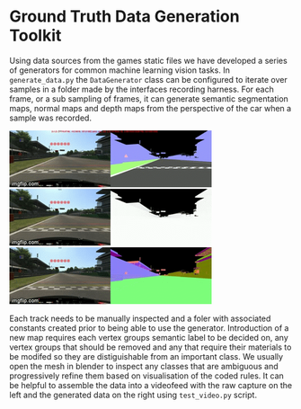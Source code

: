 # Ground Truth Data Generation Toolkit
Using data sources from the games static files we have developed a series of generators for common machine learning vision tasks.
In `generate_data.py` the `DataGenerator` class can be configured to iterate over samples in a folder made by the interfaces recording harness.
For each frame, or a sub sampling of frames, it can generate semantic segmentation maps, normal maps and depth maps from the perspective of the car when a sample was recorded.

![semantics](../../../imgs/semantic-maps.gif)
![depth](../../../imgs/depth-maps.gif)
![normals](../../../imgs/normal-maps.gif)

Each track needs to be manually inspected and a foler with associated constants created prior to being able to use the generator.
Introduction of a new map requires each vertex groups semantic label to be decided on, any vertex groups that should be removed and any that require their materials to be modifed so they are distiguishable from an important class.
We usually open the mesh in blender to inspect any classes that are ambiguous and progressively refine them based on visualisation of the coded rules.
It can be helpful to assemble the data into a videofeed with the raw capture on the left and the generated data on the right using `test_video.py` script.
